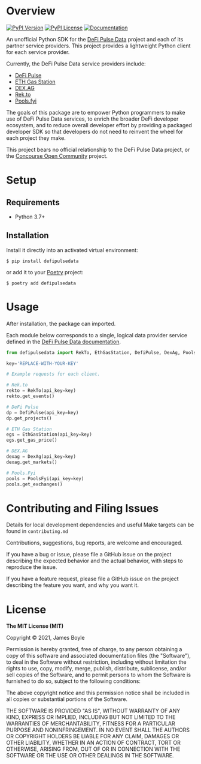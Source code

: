 # Overview
[![PyPI Version](https://img.shields.io/pypi/v/defipulsedata.svg)](https://pypi.org/project/defipulsedata)
[![PyPI License](https://img.shields.io/pypi/l/defipulsedata.svg)](https://pypi.org/project/defipulsedata)
[![Documentation](https://img.shields.io/readthedocs/defipulsedata.svg?logo=read-the-docs)](https://defipulsedata.readthedocs.io/en/latest/)

An unofficial Python SDK for the [DeFi Pulse Data](https://docs.defipulse.com/) project and
each of its partner service providers. This project provides a lightweight Python
client for each service provider.

Currently, the DeFi Pulse Data service providers include:

- [DeFi Pulse](https://defipulse.com/)
- [ETH Gas Station](https://ethgasstation.info/)
- [DEX.AG](https://dex.ag/)
- [Rek.to](https://app.rek.to/)
- [Pools.fyi](https://pools.fyi/#/)

The goals of this package are to empower Python programmers to make use of DeFi Pulse Data services,
to enrich the broader DeFi developer ecosystem, and to reduce overall developer effort by providing
a packaged developer SDK so that developers do not need to reinvent the wheel for each project they make.

This project bears no official relationship to the DeFi Pulse Data project, or the
[Concourse Open Community](https://concourseopen.com/) project.

# Setup

## Requirements

* Python 3.7+

## Installation

Install it directly into an activated virtual environment:

```text
$ pip install defipulsedata
```

or add it to your [Poetry](https://poetry.eustace.io/) project:

```text
$ poetry add defipulsedata
```

# Usage

After installation, the package can imported.

Each module below corresponds to a single, logical data provider service defined in
the [DeFi Pulse Data documentation](https://docs.defipulse.com/).

```python
from defipulsedata import RekTo, EthGasStation, DefiPulse, DexAg, PoolsFyi

key='REPLACE-WITH-YOUR-KEY'

# Example requests for each client.

# Rek.to
rekto = RekTo(api_key=key)
rekto.get_events()

# DeFi Pulse
dp = DefiPulse(api_key=key)
dp.get_projects()

# ETH Gas Station
egs = EthGasStation(api_key=key)
egs.get_gas_price()

# DEX.AG
dexag = DexAg(api_key=key)
dexag.get_markets()

# Pools.Fyi
pools = PoolsFyi(api_key=key)
pools.get_exchanges()
```

# Contributing and Filing Issues

Details for local development dependencies and useful Make targets can be found in `contributing.md`

Contributions, suggestions, bug reports, are welcome and encouraged.

If you have a bug or issue, please file a GitHub issue on the project describing the expected behavior and the actual behavior, with steps to reproduce the issue.

If you have a feature request, please file a GitHub issue on the project describing the feature you want, and why you want it.

# License

**The MIT License (MIT)**

Copyright &copy; 2021, James Boyle

Permission is hereby granted, free of charge, to any person obtaining a copy
of this software and associated documentation files (the "Software"), to deal
in the Software without restriction, including without limitation the rights
to use, copy, modify, merge, publish, distribute, sublicense, and/or sell
copies of the Software, and to permit persons to whom the Software is
furnished to do so, subject to the following conditions:

The above copyright notice and this permission notice shall be included in
all copies or substantial portions of the Software.

THE SOFTWARE IS PROVIDED "AS IS", WITHOUT WARRANTY OF ANY KIND, EXPRESS OR
IMPLIED, INCLUDING BUT NOT LIMITED TO THE WARRANTIES OF MERCHANTABILITY,
FITNESS FOR A PARTICULAR PURPOSE AND NONINFRINGEMENT. IN NO EVENT SHALL THE
AUTHORS OR COPYRIGHT HOLDERS BE LIABLE FOR ANY CLAIM, DAMAGES OR OTHER
LIABILITY, WHETHER IN AN ACTION OF CONTRACT, TORT OR OTHERWISE, ARISING FROM,
OUT OF OR IN CONNECTION WITH THE SOFTWARE OR THE USE OR OTHER DEALINGS IN
THE SOFTWARE.
